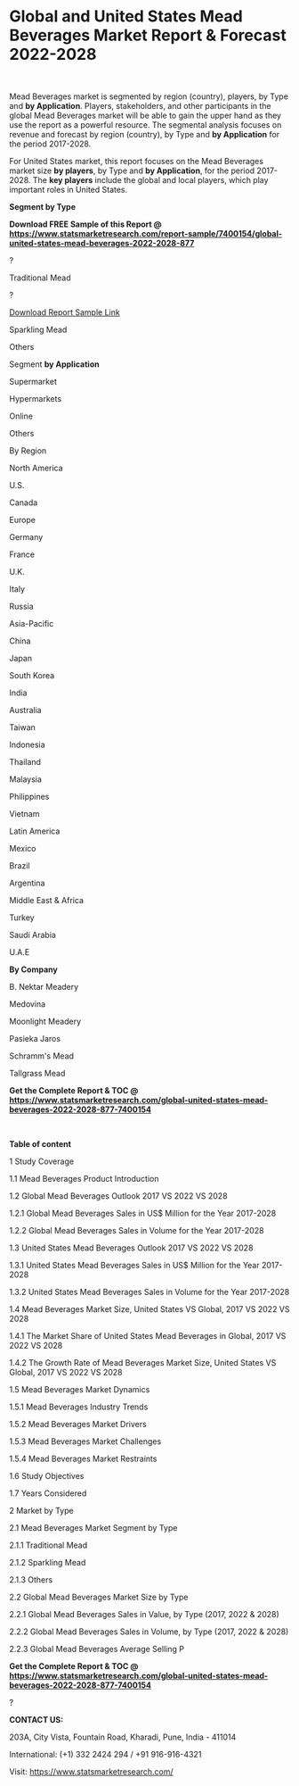 <h1>Global and United States Mead Beverages Market Report & Forecast 2022-2028</h1><br/><p>Mead Beverages market is segmented by region (country), players, by Type and <strong>by Application</strong>. Players, stakeholders, and other participants in the global Mead Beverages market will be able to gain the upper hand as they use the report as a powerful resource. The segmental analysis focuses on revenue and forecast by region (country), by Type and <strong>by Application</strong> for the period 2017-2028.</p>
 
 
 
 <p>For United States market, this report focuses on the Mead Beverages market size <strong>by players</strong>, by Type and <strong>by Application</strong>, for the period 2017-2028. The <strong>key players</strong> include the global and local players, which play important roles in United States.</p>
 
 
 
 <p><strong>Segment by Type</strong></p>
 
 
 
 <div><b>Download FREE Sample of this Report @ <a href="https://www.statsmarketresearch.com/download-free-sample/7400154/global-united-states-mead-beverages-2022-2028-877">https://www.statsmarketresearch.com/report-sample/7400154/global-united-states-mead-beverages-2022-2028-877</a></b></div>
 
 
 
 <p>? </p>
 
 
 
 <p>Traditional Mead</p>
 
 
 
 <p>? </p>
 
 
 
 <p><a href="https://www.statsmarketresearch.com/download-free-sample/7400154/global-united-states-mead-beverages-2022-2028-877">Download Report Sample Link</a></p>
 
 
 
 <p>Sparkling Mead</p>
 
 
 
 <p>Others</p>
 
 
 
 <p>Segment <strong>by Application</strong></p>
 
 
 
 <p>Supermarket</p>
 
 
 
 <p>Hypermarkets</p>
 
 
 
 <p>Online</p>
 
 
 
 <p>Others</p>
 
 
 
 <p>By Region</p>
 
 
 
 <p>North America</p>
 
 
 
 <p>U.S.</p>
 
 
 
 <p>Canada</p>
 
 
 
 <p>Europe</p>
 
 
 
 <p>Germany</p>
 
 
 
 <p>France</p>
 
 
 
 <p>U.K.</p>
 
 
 
 <p>Italy</p>
 
 
 
 <p>Russia</p>
 
 
 
 <p>Asia-Pacific</p>
 
 
 
 <p>China</p>
 
 
 
 <p>Japan</p>
 
 
 
 <p>South Korea</p>
 
 
 
 <p>India</p>
 
 
 
 <p>Australia</p>
 
 
 
 <p>Taiwan</p>
 
 
 
 <p>Indonesia</p>
 
 
 
 <p>Thailand</p>
 
 
 
 <p>Malaysia</p>
 
 
 
 <p>Philippines</p>
 
 
 
 <p>Vietnam</p>
 
 
 
 <p>Latin America</p>
 
 
 
 <p>Mexico</p>
 
 
 
 <p>Brazil</p>
 
 
 
 <p>Argentina</p>
 
 
 
 <p>Middle East & Africa</p>
 
 
 
 <p>Turkey</p>
 
 
 
 <p>Saudi Arabia</p>
 
 
 
 <p>U.A.E</p>
 
 
 
 <p><strong>By Company</strong></p>
 
 
 
 <p>B. Nektar Meadery</p>
 
 
 
 <p>Medovina</p>
 
 
 
 <p>Moonlight Meadery</p>
 
 
 
 <p>Pasieka Jaros</p>
 
 
 
 <p>Schramm&#39;s Mead</p>
 
 
 
 <p>Tallgrass Mead</p>
 
 
 
 <div><b>Get the Complete Report & TOC @ <a href="https://www.statsmarketresearch.com/global-united-states-mead-beverages-2022-2028-877-7400154">https://www.statsmarketresearch.com/global-united-states-mead-beverages-2022-2028-877-7400154</a></b></div>
 
 
 
 <p><br />
 
 <b>Table of content</b></p>
 
 
 
 <p>1 Study Coverage<br />
 
 1.1 Mead Beverages Product Introduction<br />
 
 1.2 Global Mead Beverages Outlook 2017 VS 2022 VS 2028<br />
 
 1.2.1 Global Mead Beverages Sales in US$ Million for the Year 2017-2028<br />
 
 1.2.2 Global Mead Beverages Sales in Volume for the Year 2017-2028<br />
 
 1.3 United States Mead Beverages Outlook 2017 VS 2022 VS 2028<br />
 
 1.3.1 United States Mead Beverages Sales in US$ Million for the Year 2017-2028<br />
 
 1.3.2 United States Mead Beverages Sales in Volume for the Year 2017-2028<br />
 
 1.4 Mead Beverages Market Size, United States VS Global, 2017 VS 2022 VS 2028<br />
 
 1.4.1 The Market Share of United States Mead Beverages in Global, 2017 VS 2022 VS 2028<br />
 
 1.4.2 The Growth Rate of Mead Beverages Market Size, United States VS Global, 2017 VS 2022 VS 2028<br />
 
 1.5 Mead Beverages Market Dynamics<br />
 
 1.5.1 Mead Beverages Industry Trends<br />
 
 1.5.2 Mead Beverages Market Drivers<br />
 
 1.5.3 Mead Beverages Market Challenges<br />
 
 1.5.4 Mead Beverages Market Restraints<br />
 
 1.6 Study Objectives<br />
 
 1.7 Years Considered<br />
 
 2 Market by Type<br />
 
 2.1 Mead Beverages Market Segment by Type<br />
 
 2.1.1 Traditional Mead<br />
 
 2.1.2 Sparkling Mead<br />
 
 2.1.3 Others<br />
 
 2.2 Global Mead Beverages Market Size by Type<br />
 
 2.2.1 Global Mead Beverages Sales in Value, by Type (2017, 2022 & 2028)<br />
 
 2.2.2 Global Mead Beverages Sales in Volume, by Type (2017, 2022 & 2028)<br />
 
 2.2.3 Global Mead Beverages Average Selling P</p>
 
 
 
 <div><b>Get the Complete Report & TOC @ <a href="https://www.statsmarketresearch.com/global-united-states-mead-beverages-2022-2028-877-7400154">https://www.statsmarketresearch.com/global-united-states-mead-beverages-2022-2028-877-7400154</a></b></div>
 
 
 
 <p>? </p>
 
 
 
 <p><b>CONTACT US:</b><br />
 
 203A, City Vista, Fountain Road, Kharadi, Pune, India - 411014<br />
 
 International: (+1) 332 2424 294 / +91 916-916-4321<br />
 
 Visit: <a href="https://www.statsmarketresearch.com/">https://www.statsmarketresearch.com/</a></p>